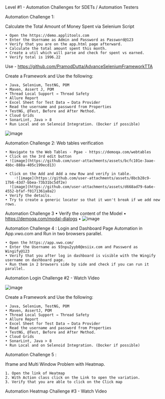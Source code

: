 Level #1 - Automation Challenges for SDETs / Automation Testers


Automation Challenge 1:

Calculate the Total Amount of Money Spent via Selenium Script

    • Open the https://demo.applitools.com
    • Enter the Username as Admin and Password as Password@123
    • Verify that you are on the app.html page afterward.
    • Calculate the total amount spent this month.
    • Create a util which will parse and check for spent vs earned.
    • Verify total is 1996.22


Use - https://github.com/PramodDutta/AdvanceSeleniumFrameworkTTA


Create a Framework and Use the following:

    • Java, Selenium, TestNG, POM
    • Maven, Assert J, POM
    • Thread Local Support → Thread Safety
    • Allure Report
    • Excel Sheet for Test Data → Data Provider
    • Read the username and password from Properties
    • TestNG, @Test, Before and After Method.
    • Cloud Grids
    • SonarLint, Java > 8
    • Run Local and on Selenoid Integration. (Docker if possible)


![image](https://github.com/user-attachments/assets/9e98ae62-d551-44c7-9076-d63be7c36a11)















Automation Challenge 2:
Web tables verification

    • Navigate to the Web Tables - Pgae - https://demoqa.com/webtables
    • Click on the 3rd edit button
    • ![image](https://github.com/user-attachments/assets/bcfc101e-3aae-4bbc-888a-405c199ecd13)

    • Click on the Add and Add a new Row and verify in table.
        ◦![image](https://github.com/user-attachments/assets/8bcb28c9-17b6-43d7-bbea-73b31bc5df2e)
      ![image](https://github.com/user-attachments/assets/d668ad79-6a6e-4552-bfaf-f0171361a8a2) 
    • Verify the details.
    • Try to create a generic locator so that it won't break if we add new rows.

Automation Challenge 3
    • Verify the content of the Model
    • https://demoqa.com/modal-dialogs
    • 
![image](https://github.com/user-attachments/assets/f10b3e1a-1976-4196-860a-0c3d83c511ac)



Automation Challenge 4 :
Login and Dashboard Page Automation in App.vwo.com and Run in two browsers parallel.

    • Open the https://app.vwo.com/
    • Enter the Username as 93npu2yyb0@esiix.com and Password as Wingify@123
    • Verify that you after log in dashboard is visible with the Wingify username on dashboard page.
    • Run them in 2 browsers side by side and check if you can run it parallel.

Automation Login Challenge #2 - Watch Video




![image](https://github.com/user-attachments/assets/a7ea3b71-aa6c-49cc-8dbc-0dc8ab25a850)



















Create a Framework and Use the following:

    • Java, Selenium, TestNG, POM
    • Maven, AssertJ, POM
    • Thread Local Support → Thread Safety
    • Allure Report
    • Excel Sheet for Test Data → Data Provider
    • Read the username and password from Properties
    • TestNG, @Test, Before and After Method.
    • Cloud Grids
    • SonarLint, Java > 8
    • Run Local and on Selenoid Integration. (Docker if possible)

Automation Challenge 5 :


Iframe and Multi Window Problem with Heatmap.

    1. Open the link of Heatmap
    2. With Action class click on the Link to open the variation.
    3. Verify that you are able to click on the Click map


Automation Heatmap Challenge #3 - Watch Video
